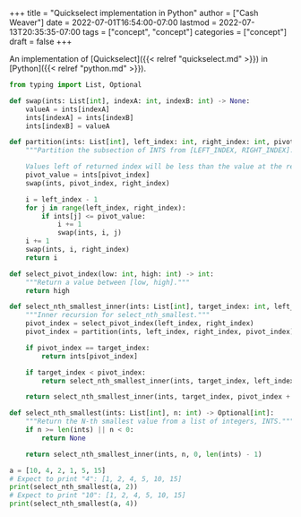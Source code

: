 +++
title = "Quickselect implementation in Python"
author = ["Cash Weaver"]
date = 2022-07-01T16:54:00-07:00
lastmod = 2022-07-13T20:35:35-07:00
tags = ["concept", "concept"]
categories = ["concept"]
draft = false
+++

An implementation of [Quickselect]({{< relref "quickselect.md" >}}) in [Python]({{< relref "python.md" >}}).

```python
from typing import List, Optional

def swap(ints: List[int], indexA: int, indexB: int) -> None:
    valueA = ints[indexA]
    ints[indexA] = ints[indexB]
    ints[indexB] = valueA

def partition(ints: List[int], left_index: int, right_index: int, pivot_index: int) -> int:
    """Partition the subsection of INTS from [LEFT_INDEX, RIGHT_INDEX].

    Values left of returned index will be less than the value at the returned index."""
    pivot_value = ints[pivot_index]
    swap(ints, pivot_index, right_index)

    i = left_index - 1
    for j in range(left_index, right_index):
        if ints[j] <= pivot_value:
            i += 1
            swap(ints, i, j)
    i += 1
    swap(ints, i, right_index)
    return i

def select_pivot_index(low: int, high: int) -> int:
    """Return a value between [low, high]."""
    return high

def select_nth_smallest_inner(ints: List[int], target_index: int, left_index: int, right_index: int) -> int:
    """Inner recursion for select_nth_smallest."""
    pivot_index = select_pivot_index(left_index, right_index)
    pivot_index = partition(ints, left_index, right_index, pivot_index)

    if pivot_index == target_index:
        return ints[pivot_index]

    if target_index < pivot_index:
        return select_nth_smallest_inner(ints, target_index, left_index, pivot_index - 1)

    return select_nth_smallest_inner(ints, target_index, pivot_index + 1, right_index)

def select_nth_smallest(ints: List[int], n: int) -> Optional[int]:
    """Return the N-th smallest value from a list of integers, INTS."""
    if n >= len(ints) || n < 0:
        return None

    return select_nth_smallest_inner(ints, n, 0, len(ints) - 1)

a = [10, 4, 2, 1, 5, 15]
# Expect to print "4": [1, 2, 4, 5, 10, 15]
print(select_nth_smallest(a, 2))
# Expect to print "10": [1, 2, 4, 5, 10, 15]
print(select_nth_smallest(a, 4))
```

